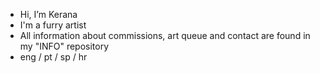 - Hi, I’m Kerana
- I'm a furry artist
- All information about commissions, art queue and contact are found in my "INFO" repository
- eng / pt / sp / hr

<!---
workpyth/workpyth is a ✨ special ✨ repository because its `README.md` (this file) appears on your GitHub profile.
You can click the Preview link to take a look at your changes.
--->
